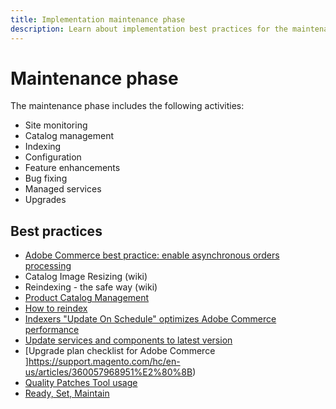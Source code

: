 ```yaml
---
title: Implementation maintenance phase
description: Learn about implementation best practices for the maintenance phase of Adobe Commerce projects.
---
```


# Maintenance phase

The maintenance phase includes the following activities:

- Site monitoring
- Catalog management
- Indexing
- Configuration
- Feature enhancements
- Bug fixing
- Managed services
- Upgrades

## Best practices

- [Adobe Commerce best practice: enable asynchronous orders processing​](https://support.magento.com/hc/en-us/articles/360048545492%E2%80%8B)
- Catalog Image Resizing (wiki)
- Reindexing - the safe way (wiki)
- [Product Catalog Management](https://www.gotostage.com/channel/fca90f7960be436f9b849215d9e06026/recording/2eea2782fc874047a020391000519f8b/watch?source=CHANNEL)
- [How to reindex](https://developer.adobe.com/commerce/php/development/components/indexing/#how-to-reindex)
- [Indexers "Update On Schedule" optimizes Adobe Commerce performance​](https://support.magento.com/hc/en-us/articles/360040227191%E2%80%8B)
- [Update services and components to latest version​](https://support.magento.com/hc/en-us/articles/360048603692%E2%80%8B)
- [Upgrade plan checklist for Adobe Commerce​]https://support.magento.com/hc/en-us/articles/360057968951%E2%80%8B)
- [Quality Patches Tool usage](https://experienceleague.adobe.com/docs/commerce-operations/tools/quality-patches-tool/usage.html)
- [Ready, Set, Maintain](https://business.adobe.com/blog/basics/ready-set-maintain)
